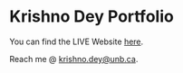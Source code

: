 Krishno Dey Portfolio
=====================================

You can find the LIVE Website [here](https://krishnodey.github.io/).


Reach me @ [krishno.dey@unb.ca](mailto:krishno.dey@unb.ca).

